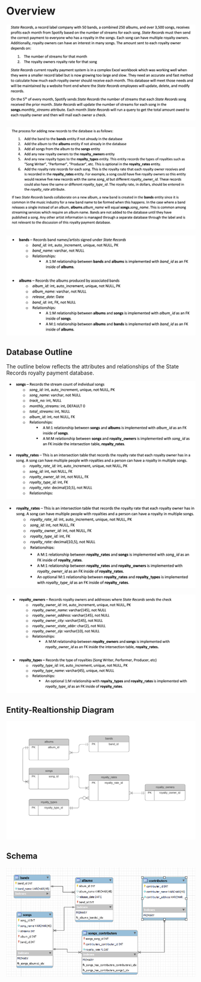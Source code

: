 # Overview

![](https://github.com/hossanf/Database_Web_App/blob/main/README%20IMG/Overview1.png)

![](https://github.com/hossanf/Database_Web_App/blob/main/README%20IMG/Overview2.png)

![](https://github.com/hossanf/Database_Web_App/blob/main/README%20IMG/DB%20Outline1.png)

## Database Outline

The outline below reflects the attributes and relationships of the State Records royalty payment database.

![](https://github.com/hossanf/Database_Web_App/blob/main/README%20IMG/DB%20Outline2.png)

![](https://github.com/hossanf/Database_Web_App/blob/main/README%20IMG/DB%20Outline3.png)

![](https://github.com/hossanf/Database_Web_App/blob/main/README%20IMG/DB%20Outline4.png)

## Entity-Realtionship Diagram

![](https://github.com/hossanf/Database_Web_App/blob/main/ERD%20bands.png)

## Schema

![](https://github.com/hossanf/Database_Web_App/blob/main/Schema.png)

